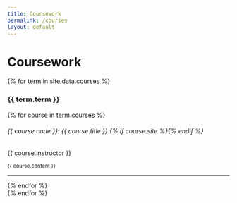 ```yaml
---
title: Coursework
permalink: /courses
layout: default
---
```


# Coursework

{% for term in site.data.courses %}
<h3>{{ term.term }}</h3>

<div class="ml-3">
{% for course in term.courses %}
  <h6><em>{{ course.code }}:</em> {{ course.title }} {% if course.site %}<a href="{{ course.site }}" target="_blank"><i class="fas fa-external-link-alt"></i></a>{% endif %}</h6>
  <i class="fas fa-user"></i> {{ course.instructor }}
  <p><small>{{ course.content }}</small></p>
  <hr/>
{% endfor %}
</div>
{% endfor %}
